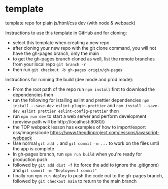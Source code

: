 # template

template repo for plain js/html/css dev (with node &amp; webpack)

Instructions to use this template in GitHub and for cloning:

- select this template when creating a new repo
- after cloning your new repo with the git clone command, you will not have the gh-pages branch, only the main
- to get the gh-pages branch cloned as well, list the remote branches from your local repo `git branch -r`
- then run `git checkout -b gh-pages origin/gh-pages`

Instructions for running the build (dev mode and prod mode):

- From the root path of the repo run `npm install` first to download the dependencies then
- run the following for istalling eslint and prettier dependencies `npm install --save-dev eslint-plugin-prettier` and `npm install --save-dev eslint prettier eslint-config-prettier` then
- run `npm run dev` to start a web server and perform development (preview path will be http://localhost:8080/)
- the TOP webpack lesson has examples of how to import/export css/images/code <https://www.theodinproject.com/lessons/javascript-webpack>
- Use normal `git add .` and `git commit -m ...` to work on the files until the app is complete
- In gh-pages branch, run `npm run build` when you're ready for production push
- followed by `git add dist -f` (to force the add to ignore the .gitignore) and `git commit -m "Deployment commit"`
- finally run `npm run deploy` to push the code out to the gh-pages branch, followed by `git checkout main` to return to the main branch
